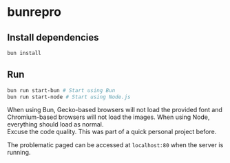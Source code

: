 # bunrepro

## Install dependencies
```bash
bun install
```

## Run
```bash
bun run start-bun # Start using Bun
bun run start-node # Start using Node.js
```

When using Bun, Gecko-based browsers will not load the provided font and Chromium-based browsers will not load the images. When using Node, everything should load as normal.  
Excuse the code quality. This was part of a quick personal project before.

The problematic paged can be accessed at `localhost:80` when the server is running.
